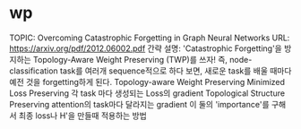 # wp

TOPIC: Overcoming Catastrophic Forgetting in Graph Neural Networks
URL: https://arxiv.org/pdf/2012.06002.pdf
간략 설명: 'Catastrophic Forgetting'을 방지하는 Topology-Aware Weight Preserving (TWP)를 쓰자!
즉, node-classification task를 여러개 sequence적으로 하다 보면, 새로운 task를 배울 때마다 예전 것을 forgetting하게 된다.
Topology-aware Weight Preserving
    Minimized Loss Preserving
        각 task 마다 생성되는 Loss의 gradient
    Topological Structure Preserving
        attention의 task마다 달라지는 gradient
이 둘의 'importance'를 구해서 최종 loss나 H'을 만들때 적용하는 방법